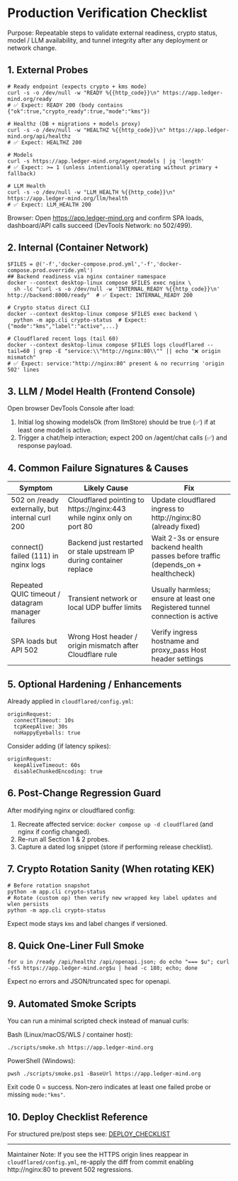 # Production Verification Checklist

Purpose: Repeatable steps to validate external readiness, crypto status, model / LLM availability, and tunnel integrity after any deployment or network change.

## 1. External Probes

```
# Ready endpoint (expects crypto + kms mode)
curl -s -o /dev/null -w "READY %{{http_code}}\n" https://app.ledger-mind.org/ready
# ✅ Expect: READY 200 (body contains {"ok":true,"crypto_ready":true,"mode":"kms"})

# Healthz (DB + migrations + models proxy)
curl -s -o /dev/null -w "HEALTHZ %{{http_code}}\n" https://app.ledger-mind.org/api/healthz
# ✅ Expect: HEALTHZ 200

# Models
curl -s https://app.ledger-mind.org/agent/models | jq 'length'
# ✅ Expect: >= 1 (unless intentionally operating without primary + fallback)

# LLM Health
curl -s -o /dev/null -w "LLM_HEALTH %{{http_code}}\n" https://app.ledger-mind.org/llm/health
# ✅ Expect: LLM_HEALTH 200
```

Browser: Open https://app.ledger-mind.org and confirm SPA loads, dashboard/API calls succeed (DevTools Network: no 502/499).

## 2. Internal (Container Network)

```
$FILES = @('-f','docker-compose.prod.yml','-f','docker-compose.prod.override.yml')
## Backend readiness via nginx container namespace
docker --context desktop-linux compose $FILES exec nginx \
  sh -lc "curl -s -o /dev/null -w 'INTERNAL_READY %{{http_code}}\n' http://backend:8000/ready"  # ✅ Expect: INTERNAL_READY 200

# Crypto status direct CLI
docker --context desktop-linux compose $FILES exec backend \
  python -m app.cli crypto-status  # Expect: {"mode":"kms","label":"active",...}

# Cloudflared recent logs (tail 60)
docker --context desktop-linux compose $FILES logs cloudflared --tail=60 | grep -E "service:\\"http://nginx:80\\"" || echo "❌ origin mismatch"
# ✅ Expect: service:"http://nginx:80" present & no recurring 'origin 502' lines
```

## 3. LLM / Model Health (Frontend Console)
Open browser DevTools Console after load:
1. Initial log showing modelsOk (from llmStore) should be true (✅) if at least one model is active.
2. Trigger a chat/help interaction; expect 200 on /agent/chat calls (✅) and response payload.

## 4. Common Failure Signatures & Causes
| Symptom | Likely Cause | Fix |
|---------|--------------|-----|
| 502 on /ready externally, but internal curl 200 | Cloudflared pointing to https://nginx:443 while nginx only on port 80 | Update cloudflared ingress to http://nginx:80 (already fixed) |
| connect() failed (111) in nginx logs | Backend just restarted or stale upstream IP during container replace | Wait 2-3s or ensure backend health passes before traffic (depends_on + healthcheck) |
| Repeated QUIC timeout / datagram manager failures | Transient network or local UDP buffer limits | Usually harmless; ensure at least one Registered tunnel connection is active |
| SPA loads but API 502 | Wrong Host header / origin mismatch after Cloudflare rule | Verify ingress hostname and proxy_pass Host header settings |

## 5. Optional Hardening / Enhancements
Already applied in `cloudflared/config.yml`:
```
originRequest:
  connectTimeout: 10s
  tcpKeepAlive: 30s
  noHappyEyeballs: true
```
Consider adding (if latency spikes):
```
originRequest:
  keepAliveTimeout: 60s
  disableChunkedEncoding: true
```

## 6. Post-Change Regression Guard
After modifying nginx or cloudflared config:
1. Recreate affected service: `docker compose up -d cloudflared` (and nginx if config changed).
2. Re-run all Section 1 & 2 probes.
3. Capture a dated log snippet (store if performing release checklist).

## 7. Crypto Rotation Sanity (When rotating KEK)
```
# Before rotation snapshot
python -m app.cli crypto-status
# Rotate (custom op) then verify new wrapped key label updates and wlen persists
python -m app.cli crypto-status
```
Expect mode stays `kms` and label changes if versioned.

## 8. Quick One-Liner Full Smoke
```
for u in /ready /api/healthz /api/openapi.json; do echo "=== $u"; curl -fsS https://app.ledger-mind.org$u | head -c 180; echo; done
```
Expect no errors and JSON/truncated spec for openapi.

## 9. Automated Smoke Scripts

You can run a minimal scripted check instead of manual curls:

Bash (Linux/macOS/WLS / container host):
```
./scripts/smoke.sh https://app.ledger-mind.org
```

PowerShell (Windows):
```
pwsh ./scripts/smoke.ps1 -BaseUrl https://app.ledger-mind.org
```

Exit code 0 = success. Non‑zero indicates at least one failed probe or missing `mode:"kms"`.

## 10. Deploy Checklist Reference
For structured pre/post steps see: [DEPLOY_CHECKLIST](DEPLOY_CHECKLIST.md)

---
Maintainer Note: If you see the HTTPS origin lines reappear in `cloudflared/config.yml`, re-apply the diff from commit enabling http://nginx:80 to prevent 502 regressions.
